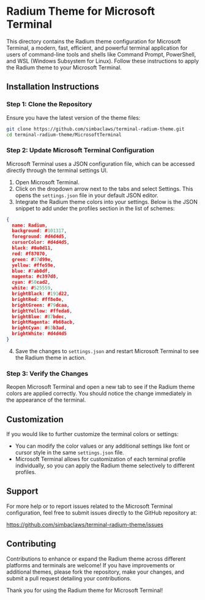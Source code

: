 # Radium Theme for Microsoft Terminal

This directory contains the Radium theme configuration for Microsoft Terminal, a modern, fast, efficient, and powerful terminal application for users of command-line tools and shells like Command Prompt, PowerShell, and WSL (Windows Subsystem for Linux). Follow these instructions to apply the Radium theme to your Microsoft Terminal.

## Installation Instructions

### Step 1: Clone the Repository

Ensure you have the latest version of the theme files:
```bash
git clone https://github.com/simbaclaws/terminal-radium-theme.git
cd terminal-radium-theme/MicrosoftTerminal
```
### Step 2: Update Microsoft Terminal Configuration

Microsoft Terminal uses a JSON configuration file, which can be accessed directly through the terminal settings UI.

1. Open Microsoft Terminal.
2. Click on the dropdown arrow next to the tabs and select Settings. This opens the `settings.json` file in your default JSON editor.
3. Integrate the Radium theme colors into your settings. Below is the JSON snippet to add under the profiles section in the list of schemes:

```JSON
{
  name: Radium,
  background: #101317,
  foreground: #d4d4d5,
  cursorColor: #d4d4d5,
  black: #0a0d11,
  red: #f87070,
  green: #37d99e,
  yellow: #ffe59e,
  blue: #7ab0df,
  magenta: #c397d8,
  cyan: #50cad2,
  white: #525559,
  brightBlack: #191d22,
  brightRed: #ff8e8e,
  brightGreen: #79dcaa,
  brightYellow: #ffeda6,
  brightBlue: #87bdec,
  brightMagenta: #b68acb,
  brightCyan: #63b3ad,
  brightWhite: #d4d4d5
}
```
4. Save the changes to `settings.json` and restart Microsoft Terminal to see the Radium theme in action.

### Step 3: Verify the Changes

Reopen Microsoft Terminal and open a new tab to see if the Radium theme colors are applied correctly. You should notice the change immediately in the appearance of the terminal.

## Customization

If you would like to further customize the terminal colors or settings:

- You can modify the color values or any additional settings like font or cursor style in the same `settings.json` file.
- Microsoft Terminal allows for customization of each terminal profile individually, so you can apply the Radium theme selectively to different profiles.

## Support

For more help or to report issues related to the Microsoft Terminal configuration, feel free to submit issues directly to the GitHub repository at:

https://github.com/simbaclaws/terminal-radium-theme/issues

## Contributing

Contributions to enhance or expand the Radium theme across different platforms and terminals are welcome! If you have improvements or additional themes, please fork the repository, make your changes, and submit a pull request detailing your contributions.

Thank you for using the Radium theme for Microsoft Terminal!